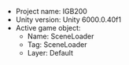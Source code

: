 <!-- UNITY CODE ASSIST INSTRUCTIONS START -->
- Project name: IGB200
- Unity version: Unity 6000.0.40f1
- Active game object:
  - Name: SceneLoader
  - Tag: SceneLoader
  - Layer: Default
<!-- UNITY CODE ASSIST INSTRUCTIONS END -->